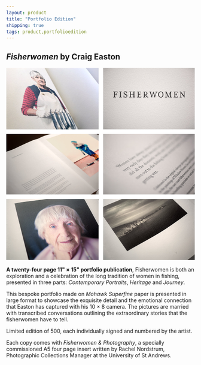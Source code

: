 ```yaml
---
layout: product
title: "Portfolio Edition"
shipping: true
tags: product,portfolioedition
---
```


## _Fisherwomen_ by Craig Easton

![Fisherwomen spread](/assets/images/layouts_long.jpg)

__A twenty-four page 11&quot; &times; 15&quot; portfolio publication__, Fisherwomen is both an exploration and a celebration of the long tradition of women in fishing, presented in three parts: _Contemporary Portraits_, _Heritage_ and _Journey_.

This bespoke portfolio made on _Mohawk Superfine_ paper is presented in large format to showcase the exquisite detail and the emotional connection that Easton has captured with his 10 &times; 8 camera. The pictures are married with transcribed conversations outlining the extraordinary stories that the fisherwomen have to tell.

Limited edition of 500, each individually signed and numbered by the artist.

Each copy comes with _Fisherwomen & Photography_, a specially commissioned A5 four page insert written by Rachel Nordstrum, Photographic Collections Manager at the University of St Andrews.
